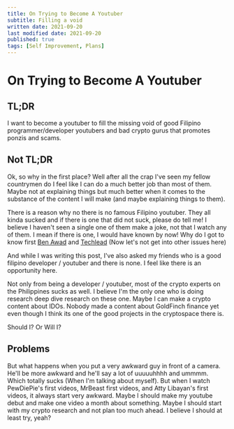 ```yaml
---
title: On Trying to Become A Youtuber
subtitle: Filling a void
written date: 2021-09-20
last modified date: 2021-09-20
published: true
tags: [Self Improvement, Plans]
---
```

# On Trying to Become A Youtuber

## TL;DR

I want to become a youtuber to fill the missing void of good Filipino programmer/developer youtubers and bad crypto gurus that promotes ponzis and scams.

## Not TL;DR

Ok, so why in the first place? Well after all the crap I've seen my fellow countrymen do I feel like I can do a much better job than most of them. Maybe not at explaining things but much better when it comes to the substance of the content I will make (and maybe explaining things to them). 

There is a reason why no there is no famous Filipino youtuber. They all kinda sucked and if there is one that did not suck, please do tell me! I believe I haven't seen a single one of them make a joke, not that I watch any of them. I mean if there is one, I would have known by now! Why do I got to know first [Ben Awad](https://www.youtube.com/c/BenAwad97) and [Techlead](https://www.youtube.com/c/TechLead) (Now let's not get into other issues here)

And while I was writing this post, I've also asked my friends who is a good filipino developer / youtuber and there is none. I feel like there is an opportunity here.

Not only from being a developer / youtuber, most of the crypto experts on the Philippines sucks as well. I believe I'm the only one who is doing research deep dive research on these one. Maybe I can make a crypto content about IDOs. Nobody made a content about GoldFinch finance yet even though I think its one of the good projects in the cryptospace there is.

Should I? Or Will I?

## Problems

But what happens when you put a very awkward guy in front of a camera. He'll be more awkward and he'll say a lot of uuuuuhhhh and ummmm. Which totally sucks (When I'm talking about myself). But when I watch PewDiePie's first videos, MrBeast first videos, and Atty Libayan's first videos, it always start very awkward. Maybe I should make my youtube debut and make one video a month about something. Maybe I should start with my crypto research and not plan too much ahead. I believe I should at least try, yeah?